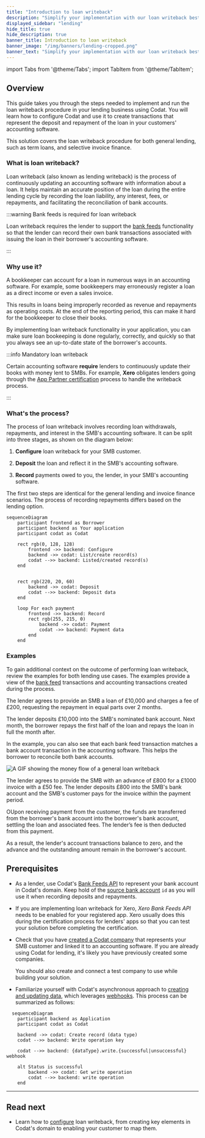 ```yaml
---
title: "Introduction to loan writeback"
description: "Simplify your implementation with our loan writeback best practices guide and correctly account for a loan programmatically"
displayed_sidebar: "lending"
hide_title: true
hide_description: true
banner_title: Introduction to loan writeback
banner_image: "/img/banners/lending-cropped.png"
banner_text: "Simplify your implementation with our loan writeback best practices guide and correctly account for a loan programmatically"
---
```


import Tabs from '@theme/Tabs';
import TabItem from '@theme/TabItem';

## Overview

This guide takes you through the steps needed to implement and run the loan writeback procedure in your lending business using Codat. You will learn how to configure Codat and use it to create transactions that represent the deposit and repayment of the loan in your customers' accounting software. 

This solution covers the loan writeback procedure for both general lending, such as term loans, and selective invoice finance.

### What is loan writeback?

Loan writeback (also known as lending writeback) is the process of continuously updating an accounting software with information about a loan. It helps maintain an accurate position of the loan during the entire lending cycle by recording the loan liability, any interest, fees, or repayments, and facilitating the reconciliation of bank accounts.

:::warning Bank feeds is required for loan writeback

Loan writeback requires the lender to support the [bank feeds](/bank-feeds/overview) functionality so that the lender can record their own bank transactions associated with issuing the loan in their borrower's accounting software. 

:::

### Why use it?

A bookkeeper can account for a loan in numerous ways in an accounting software. For example, some bookkeepers may erroneously register a loan as a direct income or even a sales invoice. 

This results in loans being improperly recorded as revenue and repayments as operating costs. At the end of the reporting period, this can make it hard for the bookkeeper to close their books. 

By implementing loan writeback functionality in your application, you can make sure loan bookeeping is done regularly, correctly, and quickly so that you always see an up-to-date state of the borrower's accounts.

:::info Mandatory loan writeback

Certain accounting software **require** lenders to continuously update their books with money lent to SMBs. For example, **Xero** obligates lenders going through the [App Partner certification](/integrations/accounting/xero/xero-app-partner-program) process to handle the writeback process. 

:::

### What's the process?

The process of loan writeback involves recording loan withdrawals, repayments, and interest in the SMB's accounting software. It can be split into three stages, as shown on the diagram below: 

1. **Configure** loan writeback for your SMB customer.  

2. **Deposit** the loan and reflect it in the SMB's accounting software.

3. **Record** payments owed to you, the lender, in your SMB's accounting software. 

The first two steps are identical for the general lending and invoice finance scenarios. The process of recording repayments differs based on the lending option.

```mermaid
sequenceDiagram
    participant frontend as Borrower
    participant backend as Your application 
    participant codat as Codat
    
    rect rgb(0, 128, 128)
        frontend ->> backend: Configure
        backend ->> codat: List/create record(s)
        codat -->> backend: Listed/created record(s)
    end
    

    rect rgb(220, 20, 60)
        backend ->> codat: Deposit
        codat -->> backend: Deposit data
    end
    
    loop For each payment
        frontend ->> backend: Record
        rect rgb(255, 215, 0)
            backend ->> codat: Payment
            codat ->> backend: Payment data
        end
    end
```

### Examples

To gain additional context on the outcome of performing loan writeback, review the examples for both lending use cases. The examples provide a view of the [bank feed](/bank-feeds/overview) transactions and accounting transactions created during the process.

<Tabs>
<TabItem value="general-lending" label="General lending">

The lender agrees to provide an SMB a loan of £10,000 and charges a fee of £200, requesting the repayment in equal parts over 2 months. 

The lender deposits £10,000 into the SMB's nominated bank account. Next month, the borrower repays the first half of the loan and repays the loan in full the month after.

In the example, you can also see that each bank feed transaction matches a bank account transaction in the accounting software. This helps the borrower to reconcile both bank accounts.

![A GIF showing the money flow of a general loan writeback](/img/lending/loan-writeback-general-lending-example.gif)

</TabItem>

<TabItem value="invoice-finance" label="Selective invoice finance">  

The lender agrees to provide the SMB with an advance of £800 for a £1000 invoice with a £50 fee. The lender deposits £800 into the SMB's bank account and the SMB's customer pays for the invoice within the payment period.

OUpon receiving payment from the customer, the funds are transferred from the borrower's bank account into the borrower's bank account, settling the loan and associated fees.
The lender’s fee is then deducted from this payment.

As a result, the lender's account transactions balance to zero, and the advance and the outstanding amount remain in the borrower's account.

<!-- This is wrong and we need to find and amend the original -->
<!-- ![A GIF showing the money flow of an invoice finance writeback](/img/lending/loan-writeback-invoice-finance-example.gif) -->

</TabItem>
</Tabs>

## Prerequisites

* As a lender, use Codat's [Bank Feeds API](/bank-feeds/overview) to represent your bank account in Codat's domain. Keep hold of the [source bank account](/bank-feeds-api#/operations/create-source-account) `id` as you will use it when recording deposits and repayments. 

* If you are implementing loan writeback for Xero, *Xero Bank Feeds API* needs to be enabled for your registered app. Xero usually does this during the certification process for lenders' apps so that you can test your solution before completing the certification.

* Check that you have [created a Codat company](/configure/portal/companies#add-a-new-company) that represents your SMB customer and linked it to an accounting software. If you are already using Codat for lending, it's likely you have previously created some companies. 

  You should also create and connect a test company to use while building your solution.

* Familiarize yourself with Codat's asynchronous approach to [creating and updating data](/using-the-api/push), which leverages [webhooks](/using-the-api/webhooks/overview). This process can be summarized as follows:

```mermaid
  sequenceDiagram
    participant backend as Application 
    participant codat as Codat
    
    backend ->> codat: Create record (data type)
    codat -->> backend: Write operation key

    codat -->> backend: {dataType}.write.{successful|unsuccessful} webhook

    alt Status is successful
        backend ->> codat: Get write operation
        codat -->> backend: write operation
    end
```

---

## Read next

* Learn how to [configure](/lending/guides/loan-writeback/configure) loan writeback, from creating key elements in Codat's domain to enabling your customer to map them. 
